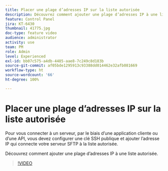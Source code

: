 ```yaml
---
title: Placer une plage d’adresses IP sur la liste autorisée
description: Découvrez comment ajouter une plage d’adresses IP à une liste autorisée.
feature: Control Panel
jira: KT-6430
thumbnail: 41775.jpg
doc-type: feature video
audience: administrator
activity: use
team: PM
role: Admin
level: Experienced
exl-id: bb07c575-a4db-4485-aae8-7c249c8d183b
source-git-commit: af05bde1295913c93388dd014462e32afb081669
workflow-type: ht
source-wordcount: '66'
ht-degree: 100%

---
```


# Placer une plage d’adresses IP sur la liste autorisée

Pour vous connecter à un serveur, par le biais d’une application cliente ou d’une API, vous devez configurer une clé SSH publique et ajouter l’adresse IP qui connecte votre serveur SFTP à la liste autorisée.

Découvrez comment ajouter une plage d’adresses IP à une liste autorisée.

>[!VIDEO](https://video.tv.adobe.com/v/41775?quality=12&learn=0n)

